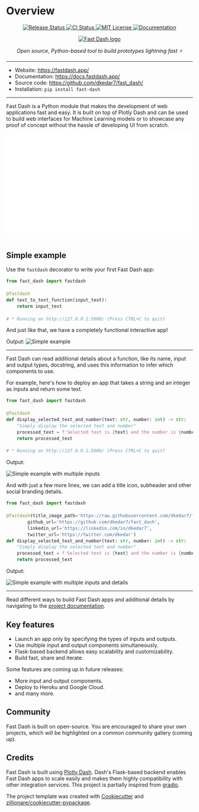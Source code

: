 # Overview


<p align="center">
<a href="https://pypi.python.org/pypi/fast_dash">
    <img src="https://img.shields.io/pypi/v/fast_dash?color=%2334D058"
        alt = "Release Status">
</a>

<a href="https://github.com/dkedar7/fast_dash/actions">
    <img src="https://github.com/dkedar7/fast_dash/actions/workflows/release.yml/badge.svg" alt="CI Status">
</a>


<a href="https://github.com/dkedar7/fast_dash/blob/main/LICENSE">
    <img src="https://img.shields.io/github/license/dkedar7/fast_dash" alt="MIT License">
</a>

<a href="https://docs.fastdash.app/">
    <img src="https://img.shields.io/badge/Docs-MkDocs-<COLOR>.svg" alt="Documentation">
</a>

</p>


<p align="center">
  <a href="https://fastdash.app/"><img src="https://raw.githubusercontent.com/dkedar7/fast_dash/main/docs/assets/logo.png" alt="Fast Dash logo"></a>
</p>
<p align="center">
    <em>Open source, Python-based tool to build prototypes lightning fast ⚡</em>
</p>


---

* Website: <https://fastdash.app/>
* Documentation: <https://docs.fastdash.app/>
* Source code: <https://github.com/dkedar7/fast_dash/>
* Installation: `pip install fast-dash`

---

Fast Dash is a Python module that makes the development of web applications fast and easy. It is built on top of Plotly Dash and can be used to build web interfaces for Machine Learning models or to showcase any proof of concept without the hassle of developing UI from scratch.

<p align="center">
  <a href="https://fastdash.app/"><img src="https://raw.githubusercontent.com/dkedar7/fast_dash/main/docs/assets/gallery_4_apps.gif" alt="Fast Dash logo"></a>
</p>

## Simple example

Use the `fastdash` decorator to write your first Fast Dash app:

```python
from fast_dash import fastdash

@fastdash
def text_to_text_function(input_text):
    return input_text

# * Running on http://127.0.0.1:5000/ (Press CTRL+C to quit)
```

And just like that, we have a completely functional interactive app!

Output:
![Simple example](https://raw.githubusercontent.com/dkedar7/fast_dash/decorate/docs/assets/simple_example.gif)

---

Fast Dash can read additional details about a function, like its name, input and output types, docstring, and uses this information to infer which components to use.

For example, here's how to deploy an app that takes a string and an integer as inputs and return some text.

```python
from fast_dash import fastdash

@fastdash
def display_selected_text_and_number(text: str, number: int) -> str:
    "Simply display the selected text and number"
    processed_text = f'Selected text is {text} and the number is {number}.'
    return processed_text

# * Running on http://127.0.0.1:5000/ (Press CTRL+C to quit)
```
Output:

![Simple example with multiple inputs](https://storage.googleapis.com/fast_dash/0.1.7/simple_example_2.gif)

And with just a few more lines, we can add a title icon, subheader and other social branding details.

```python
from fast_dash import fastdash

@fastdash(title_image_path='https://raw.githubusercontent.com/dkedar7/fast_dash/main/docs/assets/favicon.jpg',
        github_url='https://github.com/dkedar7/fast_dash',
        linkedin_url='https://linkedin.com/in/dkedar7',
        twitter_url='https://twitter.com/dkedar')
def display_selected_text_and_number(text: str, number: int) -> str:
    "Simply display the selected text and number"
    processed_text = f'Selected text is {text} and the number is {number}.'
    return processed_text
```

Output:

![Simple example with multiple inputs and details](https://storage.googleapis.com/fast_dash/0.1.7/simple_example_multiple_inputs_details.png)

---
Read different ways to build Fast Dash apps and additional details by navigating to the [project documentation](https://docs.fastdash.app/).

## Key features

- Launch an app only by specifying the types of inputs and outputs.
- Use multiple input and output components simultaneously.
- Flask-based backend allows easy scalability and customizability.
- Build fast, share and iterate.

Some features are coming up in future releases:

- More input and output components.
- Deploy to Heroku and Google Cloud.
- and many more.

## Community

Fast Dash is built on open-source. You are encouraged to share your own projects, which will be highlighted on a common community gallery (coming up).

## Credits

Fast Dash is built using [Plotly Dash](https://github.com/plotly/dash). Dash's Flask-based backend enables Fast Dash apps to scale easily and makes them highly compatibility with other integration services. This project is partially inspired from [gradio](https://github.com/gradio-app/gradio).

The project template was created with [Cookiecutter](https://github.com/audreyr/cookiecutter) and [zillionare/cookiecutter-pypackage](https://github.com/zillionare/cookiecutter-pypackage).